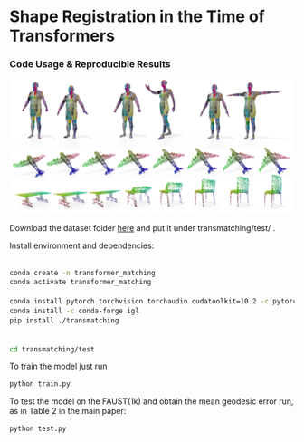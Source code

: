 # Shape Registration in the Time of Transformers

### Code Usage & Reproducible Results

![image-20190912160913089](./teaser.png)


Download the dataset folder [here](https://www.dropbox.com/sh/wpm783ncirfurzp/AAACQTUWgy7tO7gpAlJM6CD_a?dl=0) and put it under
transmatching/test/ .

Install environment and dependencies:

```bash

conda create -n transformer_matching
conda activate transformer_matching

conda install pytorch torchvision torchaudio cudatoolkit=10.2 -c pytorch
conda install -c conda-forge igl
pip install ./transmatching


cd transmatching/test
```

To train the model just run

```bash
python train.py
```

To test the model on the FAUST(1k) and obtain the mean geodesic error run, as in Table 2 in the main paper:

```bash
python test.py
```
